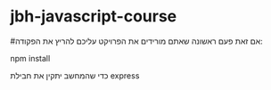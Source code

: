 # jbh-javascript-course

#אם זאת פעם ראשונה שאתם מורידים את הפרויקט עליכם להריץ את הפקודה:

npm install 

כדי שהמחשב יתקין את חבילת express 